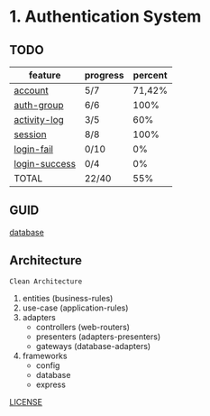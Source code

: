 # 1. Authentication System

## TODO

| feature                                         | progress | percent |
| ----------------------------------------------- | -------- | ------- |
| [account](doc/account/account.md)               | 5/7      | 71,42%  |
| [auth-group](doc/auth/auth-group.md)            | 6/6      | 100%    |
| [activity-log](doc/log/activity-log.md)         | 3/5      | 60%     |
| [session](doc/log/activity-log.md)              | 8/8      | 100%    |
| [login-fail](doc/auth/login-fail-flow.md)       | 0/10     | 0%      |
| [login-success](doc/auth/login-success-flow.md) | 0/4      | 0%      |
| TOTAL                                           | 22/40    | 55%     |

## GUID

[database](doc/database/database-guid.md)

## Architecture

`Clean Architecture`

1. entities (business-rules)
2. use-case (application-rules)
3. adapters
   - controllers (web-routers)
   - presenters (adapters-presenters)
   - gateways (database-adapters)
4. frameworks
   - config
   - database
   - express

[LICENSE](LICENSE)
